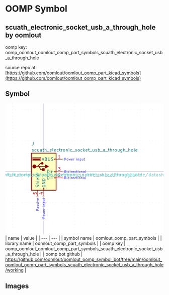 # OOMP Symbol  
## scuath_electronic_socket_usb_a_through_hole  by oomlout  
  
oomp key: oomp_oomlout_oomlout_oomp_part_symbols_scuath_electronic_socket_usb_a_through_hole  
  
source repo at: [https://github.com/oomlout/oomlout_oomp_part_kicad_symbols](https://github.com/oomlout/oomlout_oomp_part_kicad_symbols)  
## Symbol  
  
[![working.png](working_600.png)](working.png)  
| name | value | 
| --- | --- | 
| symbol name | oomlout_oomp_part_symbols | 
| library name | oomlout_oomp_part_symbols | 
| oomp key | oomp_oomlout_oomlout_oomp_part_symbols_scuath_electronic_socket_usb_a_through_hole | 
| oomp bot github | https://github.com/oomlout/oomlout_oomp_symbol_bot/tree/main/oomlout_oomlout_oomp_part_symbols_scuath_electronic_socket_usb_a_through_hole/working | 
## Images  
